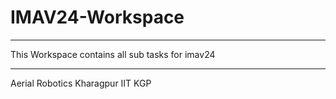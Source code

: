 # IMAV24-Workspace
---
This Workspace contains all sub tasks for imav24


---
Aerial Robotics Kharagpur
IIT KGP